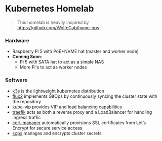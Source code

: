 # Kubernetes Homelab

> This homelab is heavily inspired by https://github.com/WolfeCub/home-ops

### Hardware

- Raspberry Pi 5 with PoE+NVME hat (master and worker node)
- **Coming Soon**:
    -   Pi 5 with SATA hat to act as a simple NAS
    -   More Pi's to act as worker nodes

### Software

- [k3s](https://k3s.io/) is the lightweight kubernetes distribution
- [flux2](https://fluxcd.io/) implements GitOps by continuously syncing the cluster state with the repository
- [kube-vip](https://kube-vip.io/) provides VIP and load balancing capabilities
- [traefik](https://traefik.io/traefik/) acts as both a reverse proxy and a LoadBalancer for handling ingress traffic
- [cert-manager](https://cert-manager.io/) automatically provisions SSL certificates from Let’s Encrypt for secure service access
- [sops](https://github.com/mozilla/sops) manages and encrypts cluster secrets

